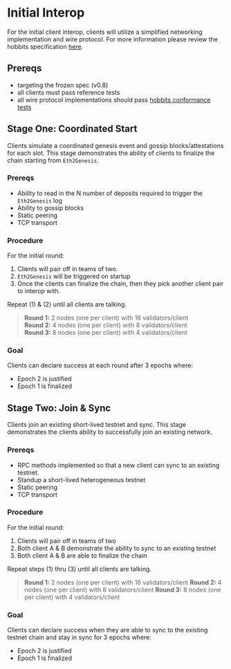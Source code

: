 # Initial Interop

For the initial client interop, clients will utilize a simplified networking implementation and wire protocol.  For more information please review the hobbits specification [here](https://github.com/deltap2p/hobbits).

## Prereqs

- targeting the frozen spec (v0.8)
- all clients must pass reference tests
- all wire protocol implementations should pass [hobbits conformance tests](https://github.com/jrhea/eth2.0-pm/blob/patch-2/interop/hobbits-conformance-tests.md)

## Stage One: Coordinated Start

Clients simulate a coordinated genesis event and gossip blocks/attestations for each slot.  This stage demonstrates the ability of clients to finalize the chain starting from `Eth2Genesis`.

### Prereqs

- Ability to read in the N number of deposits required to trigger the `Eth2Genesis` log
- Ability to gossip blocks
- Static peering
- TCP transport

### Procedure

For the initial round: 
1. Clients will pair off in teams of two.
2. `Eth2Genesis` will be triggered on startup
3. Once the clients can finalize the chain, then they pick another client pair to interop with.  

Repeat (1) & (2) until all clients are talking.

>**Round 1:** 2 nodes (one per client) with 16 validators/client  
>**Round 2:** 4 nodes (one per client) with 8 validators/client  
>**Round 3:** 8 nodes (one per client) with 4 validators/client

### Goal

Clients can declare success at each round after 3 epochs where:
- Epoch 2 is justified
- Epoch 1 is finalized

## Stage Two: Join & Sync

Clients join an existing short-lived testnet and sync.  This stage demonstrates the clients ability to successfully join an existing network.

### Prereqs

- RPC methods implemented so that a new client can sync to an existing testnet.
- Standup a short-lived heterogeneous testnet 
- Static peering
- TCP transport

### Procedure

For the initial round: 
1. Clients will pair off in teams of two  
2. Both client A & B demonstrate the ability to sync to an existing testnet
3. Both client A & B are able to finalize the chain

Repeat steps (1) thru (3) until all clients are talking.

>**Round 1:** 2 nodes (one per client) with 16 validators/client
>**Round 2:** 4 nodes (one per client) with 8 validators/client
>**Round 3:** 8 nodes (one per client) with 4 validators/client

### Goal

Clients can declare success when they are able to sync to the existing testnet chain and stay in sync for 3 epochs where:
- Epoch 2 is justified
- Epoch 1 is finalized
